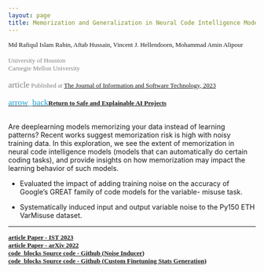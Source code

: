 ```yaml
---
layout: page
title: Memorization and Generalization in Neural Code Intelligence Models 
---
```


<div style="font-family: 'Alata'; font-size: small;">
<span>Md Rafiqul Islam Rabin, Aftab Hussain, Vincent J. Hellendoorn, Mohammad Amin Alipour  <br></span>
<span style="color: gray;">
<br> University of Houston
<br> Carnegie Mellon University
<br> 
<br>  <span class="material-symbols-outlined" style="font-size: 13pt;">article</span> Published at <a href="https://www.sciencedirect.com/science/article/abs/pii/S0950584922001756">The Journal of Information and Software Technology, 2023</a></span> 
<br>
<br>
<a href="../project-code-intel/index.html"><span class="material-symbols-outlined" style="color: #1ba2d6; font-size: 13pt;">arrow_back</span><b>Return to Safe and Explainable AI Projects</b></a>
<br>
<br>
</div>

Are deeplearning models memorizing your data instead of learning patterns?
Recent works suggest memorization risk is high with noisy training data. In
this exploration, we see the extent of memorization in neural code intelligence
models (models that can automatically do certain coding tasks), and provide
insights on how memorization may impact the learning behavior of such models.


- Evaluated the impact of adding training noise on the accuracy of Google’s GREAT family of code models for the variable-
misuse task. 

- Systematically induced input and output variable noise to the Py150 ETH VarMisuse dataset.

_________________________


<div style="font-family: 'Alata'; font-size: small;">
<b>
<a href="https://www.sciencedirect.com/science/article/abs/pii/S0950584922001756">
<span class="material-symbols-outlined"> article </span>Paper - IST 2023 
</a>
<br>
<a href="https://arxiv.org/pdf/2106.08704">
<span class="material-symbols-outlined"> article </span>Paper - arXiv 2022 
</a>
<br>
<a href="https://github.com/AftabHussain/noise-gen_great-varmisuse">
<span class="material-symbols-outlined"> code_blocks </span>Source code - Github (Noise Inducer)
</a>
<br>
<a href="https://github.com/AftabHussain/save-trainstats_great-varmisuse">
<span class="material-symbols-outlined"> code_blocks </span>Source code - Github (Custom Finetuning Stats Generation)
</a>
</b>
</div>

